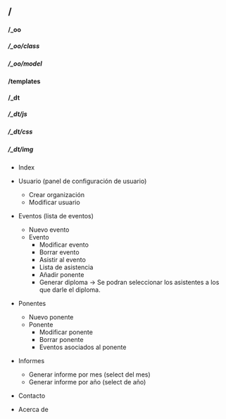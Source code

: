 ## /
#### /_oo
##### /_oo/class
##### /_oo/model
#### /templates
#### /_dt
##### /_dt/js
##### /_dt/css
##### /_dt/img
- Index
- Usuario (panel de configuración de usuario)
    - Crear organización
    - Modificar usuario
    
- Eventos (lista de eventos)
    - Nuevo evento
    - Evento
        - Modificar evento
        - Borrar evento
        - Asistir al evento
        - Lista de asistencia
        - Añadir ponente
        - Generar diploma -> Se podran seleccionar los asistentes a los que darle el diploma.
- Ponentes
    - Nuevo ponente
    - Ponente
        - Modificar ponente
        - Borrar ponente
        - Eventos asociados al ponente
- Informes
    - Generar informe por mes (select del mes)
    - Generar informe por año (select de año)
- Contacto
- Acerca de
